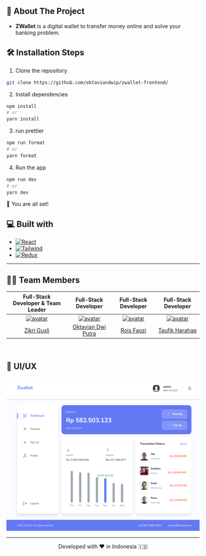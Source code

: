 ## 📝 About The Project

 <p>
   <ul>
     <li><strong>ZWallet</strong> is a digital wallet to transfer money online and solve your banking problem.</li>
   </ul>
 </p>
 
 </p>

## 🛠️ Installation Steps

1. Clone the repository

```bash
git clone https://github.com/oktaviandwip/zwallet-frontend/
```

2. Install dependencies

```bash
npm install
# or
yarn install
```

3. run prettier

```bash
npm run format
# or
yarn format
```

4. Run the app

```bash
npm run dev
# or
yarn dev
```

🌟 You are all set!

## 💻 Built with

- [![React][React.js]][React-url]
- [![Tailwind][Tailwind-CSS]][Tailwind-url]
- [![Redux][Redux]][Redux-url]

<hr>

## 👨‍💻 Team Members

| **Full-Stack Developer & Team Leader** | **Full-Stack Developer** | **Full-Stack Developer** | **Full-Stack Developer** |
|:--------------------------------------:|:------------------------:|:------------------------:|:------------------------:|
| [<img src="https://avatars.githubusercontent.com/u/154682211?v=4" alt="avatar" width="96" height="96">](https://github.com/guslizikri) | [<img src="https://avatars.githubusercontent.com/u/139100874?v=4" alt="avatar" width="96" height="96">](https://github.com/oktaviandwip) | [<img src="https://avatars.githubusercontent.com/u/67546196?v=4" alt="avatar" width="96" height="96">](https://github.com/Roisfaozi) | [<img src="https://avatars.githubusercontent.com/u/63093816?v=4" alt="avatar" width="96" height="96">](https://github.com/taufikharahap) |
| [Zikri Gusli](https://github.com/guslizikri) | [Oktavian Dwi Putra](https://github.com/oktaviandwip) | [Rois Faozi](https://github.com/Roisfaozi) | [Taufik Harahap](https://github.com/taufikharahap) |

<br/>

## 🎨 UI/UX

<img src="./src/assets/zwallet-dashboard.png" width="946px" alt="ZWallet dashboard" />

<hr>
<p align="center">
Developed with ❤️ in Indonesia 	🇮🇩
</p>

<!-- MARKDOWN LINKS & IMAGES -->
<!-- https://www.markdownguide.org/basic-syntax/#reference-style-links -->

[React.js]: https://img.shields.io/badge/React-20232A?style=for-the-badge&logo=react&logoColor=61DAFB
[React-url]: https://reactjs.org/
[Tailwind-CSS]: https://img.shields.io/badge/tailwindcss-%2338B2AC.svg?style=for-the-badge&logo=tailwind-css&logoColor=white
[Tailwind-url]: https://tailwindcss.com/
[Redux]: https://img.shields.io/badge/redux-%23593d88.svg?style=for-the-badge&logo=redux&logoColor=white
[Redux-url]: https://redux.js.org/
